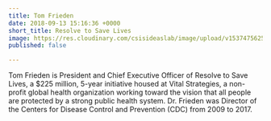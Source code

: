 ```yaml
---
title: Tom Frieden
date: 2018-09-13 15:16:36 +0000
short_title: Resolve to Save Lives
image: https://res.cloudinary.com/csisideaslab/image/upload/v1537475625/health-commission/Frieden_Tom.jpg
published: false

---
```

Tom Frieden is President and Chief Executive Officer of Resolve to Save Lives, a $225 million, 5-year initiative housed at Vital Strategies, a non-profit global health organization working toward the vision that all people are protected by a strong public health system. Dr. Frieden was Director of the Centers for Disease Control and Prevention (CDC) from 2009 to 2017.
